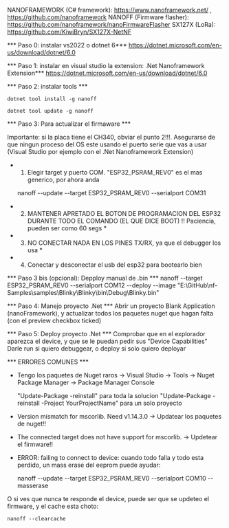 NANOFRAMEWORK (C# framework): https://www.nanoframework.net/ , https://github.com/nanoframework
NANOFF (Firmware flasher): https://github.com/nanoframework/nanoFirmwareFlasher
SX127X (LoRa): https://github.com/KiwiBryn/SX127X-NetNF

*** Paso 0: instalar vs2022 o dotnet 6***
https://dotnet.microsoft.com/en-us/download/dotnet/6.0

*** Paso 1: instalar en visual studio la extension: .Net Nanoframework Extension***
https://dotnet.microsoft.com/en-us/download/dotnet/6.0

*** Paso 2: instalar tools ***

    dotnet tool install -g nanoff

    dotnet tool update -g nanoff

*** Paso 3: Para actualizar el firmaware ***

Importante: si la placa tiene el CH340, obviar el punto 2!!!. Asegurarse de que ningun proceso del OS este usando el puerto serie que vas a usar (Visual Studio por ejemplo con el .Net Nanoframework Extension)

* 1) Elegir target y puerto COM. "ESP32_PSRAM_REV0" es el mas generico, por ahora anda

    nanoff --update --target ESP32_PSRAM_REV0 --serialport COM31

* 2) MANTENER APRETADO EL BOTON DE PROGRAMACION DEL ESP32 DURANTE TODO EL COMANDO (EL QUE DICE BOOT) !! Paciencia, pueden ser como 60 segs *
* 3) NO CONECTAR NADA EN LOS PINES TX/RX, ya que el debugger los usa *
* 4) Conectar y desconectar el usb del esp32 para bootearlo bien

*** Paso 3 bis (opcional): Depploy manual de .bin *** 
nanoff --target ESP32_PSRAM_REV0 --serialport COM12 --deploy --image "E:\GitHub\nf-Samples\samples\Blinky\Blinky\bin\Debug\Blinky.bin"

*** Paso 4: Manejo proyecto .Net *** 
Abrir un proyecto Blank Application (nanoFramework), y actualizar todos los paquetes nuget que hagan falta (con el preview checkbox ticked)

*** Paso 5: Deploy proyecto .Net *** 
Comprobar que en el explorador aparezca el device, y que se le puedan pedir sus "Device Capabilities"
Darle run si quiero debuggear, o deploy si solo quiero deployar

*** ERRORES COMUNES ***

- Tengo los paquetes de Nuget raros -> Visual Studio -> Tools -> Nuget Package Manager -> Package Manager Console 

    "Update-Package -reinstall" para toda la solucion
    "Update-Package -reinstall -Project YourProjectName" para un solo proyecto

- Version mismatch for mscorlib. Need v1.14.3.0 -> Updatear los paquetes de nuget!!
- The connected target does not have support for mscorlib. -> Updetear el firmware!!
- ERROR: failing to connect to device: cuando todo falla y todo esta perdido, un mass erase del eeprom puede ayudar:

    nanoff --update --target ESP32_PSRAM_REV0 --serialport COM10 --masserase

O si ves que nunca te responde el device, puede ser que se updeteo el firmware, y el cache esta choto:

    nanoff --clearcache

